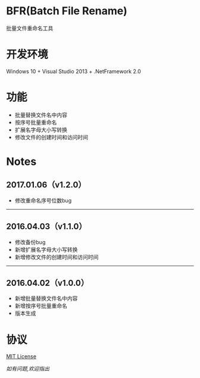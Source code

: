 # BFR(Batch File Rename)
批量文件重命名工具

# 开发环境

Windows 10 + Visual Studio 2013 + .NetFramework 2.0

# 功能

* 批量替换文件名中内容
* 按序号批量重命名
* 扩展名字母大小写转换
* 修改文件的创建时间和访问时间

# Notes

## 2017.01.06（v1.2.0）
* 修改重命名序号位数bug

---
## 2016.04.03（v1.1.0）
* 修改备份bug
* 新增扩展名字母大小写转换
* 新增修改文件的创建时间和访问时间

---
## 2016.04.02（v1.0.0）
* 新增批量替换文件名中内容
* 新增按序号批量重命名
* 版本生成

# 协议

[MIT License](https://github.com/SeayXu/BFR/blob/master/LICENSE)

*如有问题,欢迎指出*
